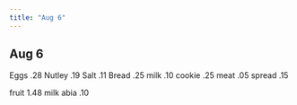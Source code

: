```yaml
---  
title: "Aug 6"  
---  
```

## Aug 6
Eggs .28
Nutley .19
Salt .11
Bread .25
milk .10
cookie .25
meat .05
spread .15

fruit 1.48
milk abia .10

